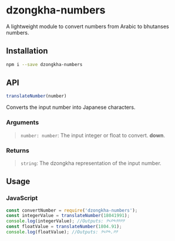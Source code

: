 # dzongkha-numbers
A lightweight module to convert numbers from Arabic to bhutanses numbers.

## Installation
```sh
npm i --save dzongkha-numbers
```

## API
```javascript
translateNumber(number)
```
Converts the input number into Japanese characters.

### Arguments
> `number: number`: The input integer or float to convert. **down**.

### Returns
> `string`: The dzongkha representation of the input number.

## Usage
### JavaScript
```javascript
const convertNumber = require('dzongkha-numbers');
const integerValue = translateNumber(18041991);
console.log(integerValue); //Outputs: ༡༨༠༤༡༩༩༡
const floatValue = translateNumber(1804.91);
console.log(floatValue); //Outputs: ༡༨༠༤.༩༡
```
